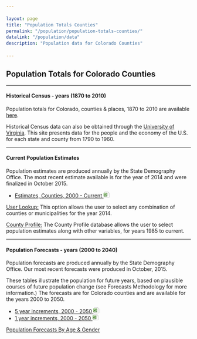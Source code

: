 ```yaml
---

layout: page
title: "Population Totals Counties"
permalink: "/population/population-totals-counties/"
datalink: "/population/data"
description: "Population data for Colorado Counties"

---
```


## Population Totals for Colorado Counties

- - -

#### Historical Census - years (1870 to 2010)

Population totals for Colorado, counties & places, 1870 to 2010 are available [here](https://dola.colorado.gov/demog_webapps/hcp_parameters.jsf).

Historical Census data can also be obtained through the [University of Virginia](http://mapserver.lib.virginia.edu/).  This site presents data for the people and the economy of the U.S. for each state and county from 1790 to 1960. 


- - -

#### Current Population Estimates

Population estimates are produced annually by the State Demography Office. The most recent estimate available is for the year of 2014 and were finalized in October 2015.

- [Estimates, Counties, 2000 - Current ![xls](/images/page_white_excel.png 'download xls file')](https://drive.google.com/uc?export=download&id=0B-vz6H4k4SESRXgwVnVRajkxbDg)


[User Lookup:](/population/data/muni-pop-housing/) 
This option allows the user to select any combination of counties or municipalities for the year 2014.

[County Profile:](/population/data/county-profile#county-demographic-profiles)
The County Profile database allows the user to select population estimates along with other variables, for years 1985 to current.

- - -

#### Population Forecasts - years (2000 to 2040)

Population forecasts are produced annually by the State Demography Office. Our most recent forecasts were produced in October, 2015.

These tables illustrate the population for future years, based on plausible courses of future population change (see Forecasts Methodology for more information.) The forecasts are for Colorado counties and are available for the years 2000 to 2050.

- [5 year increments, 2000 - 2050 ![xls](/images/page_white_excel.png 'download xls file')](https://drive.google.com/uc?export=download&id=0B-vz6H4k4SESV1NLOHZCVXoyVm8)
- [1 year increments, 2000 - 2050 ![xls](/images/page_white_excel.png 'download xls file')](https://drive.google.com/uc?export=download&id=0B-vz6H4k4SESdkNHSng2VGlEc1k)

[Population Forecasts By Age & Gender](/population/data/sya-county/#county-population-by-single-year-of-age)
